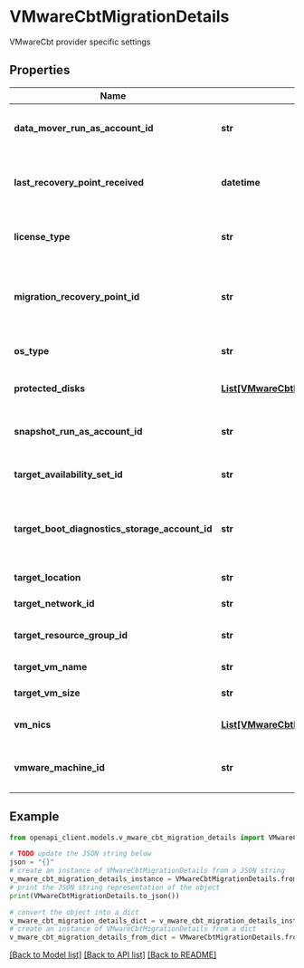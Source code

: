 # VMwareCbtMigrationDetails

VMwareCbt provider specific settings

## Properties

Name | Type | Description | Notes
------------ | ------------- | ------------- | -------------
**data_mover_run_as_account_id** | **str** | The data mover RunAs account Id. | [optional] [readonly] 
**last_recovery_point_received** | **datetime** | The last recovery point received time. | [optional] [readonly] 
**license_type** | **str** | License Type of the VM to be used. | [optional] 
**migration_recovery_point_id** | **str** | The recovery point Id to which the VM was migrated. | [optional] [readonly] 
**os_type** | **str** | The type of the OS on the VM. | [optional] [readonly] 
**protected_disks** | [**List[VMwareCbtProtectedDiskDetails]**](VMwareCbtProtectedDiskDetails.md) | The list of protected disks. | [optional] 
**snapshot_run_as_account_id** | **str** | The snapshot RunAs account Id. | [optional] [readonly] 
**target_availability_set_id** | **str** | The target availability set Id. | [optional] 
**target_boot_diagnostics_storage_account_id** | **str** | The target boot diagnostics storage account ARM Id. | [optional] 
**target_location** | **str** | The target location. | [optional] [readonly] 
**target_network_id** | **str** | The target network Id. | [optional] 
**target_resource_group_id** | **str** | The target resource group Id. | [optional] 
**target_vm_name** | **str** | Target VM name. | [optional] 
**target_vm_size** | **str** | The target VM size. | [optional] 
**vm_nics** | [**List[VMwareCbtNicDetails]**](VMwareCbtNicDetails.md) | The network details. | [optional] 
**vmware_machine_id** | **str** | The ARM Id of the VM discovered in VMware. | [optional] [readonly] 

## Example

```python
from openapi_client.models.v_mware_cbt_migration_details import VMwareCbtMigrationDetails

# TODO update the JSON string below
json = "{}"
# create an instance of VMwareCbtMigrationDetails from a JSON string
v_mware_cbt_migration_details_instance = VMwareCbtMigrationDetails.from_json(json)
# print the JSON string representation of the object
print(VMwareCbtMigrationDetails.to_json())

# convert the object into a dict
v_mware_cbt_migration_details_dict = v_mware_cbt_migration_details_instance.to_dict()
# create an instance of VMwareCbtMigrationDetails from a dict
v_mware_cbt_migration_details_from_dict = VMwareCbtMigrationDetails.from_dict(v_mware_cbt_migration_details_dict)
```
[[Back to Model list]](../README.md#documentation-for-models) [[Back to API list]](../README.md#documentation-for-api-endpoints) [[Back to README]](../README.md)


